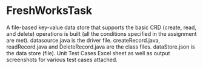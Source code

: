 # FreshWorksTask
A file-based key-value data store that supports the basic CRD (create, read, and delete) operations is built (all the conditions specified in the assignment are met).
datasource.java is the driver file.
createRecord.java, readRecord.java and DeleteRecord.java are the class files.
dataStore.json is the data store (file).
Unit Test Cases Excel sheet as well as output screenshots for various test cases attached.
